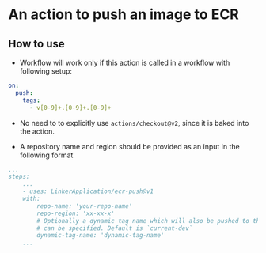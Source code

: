 # An action to push an image to ECR

## How to use

- Workflow will work only if this action is called in a workflow with following setup:

```yaml
on:
  push:
    tags:
      - v[0-9]+.[0-9]+.[0-9]+
```

- No need to to explicitly use `actions/checkout@v2`, since it is baked into the action.

- A repository name and region should be provided as an input in the following format

```yaml
...
steps:
    ...
    - uses: LinkerApplication/ecr-push@v1
    with:
        repo-name: 'your-repo-name'
        repo-region: 'xx-xx-x'
        # Optionally a dynamic tag name which will also be pushed to the repository
        # can be specified. Default is `current-dev`
        dynamic-tag-name: 'dynamic-tag-name'
    ...
```
